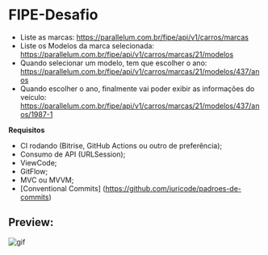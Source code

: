 # FIPE-Desafio

* Liste as marcas: https://parallelum.com.br/fipe/api/v1/carros/marcas
* Liste os Modelos da marca selecionada: https://parallelum.com.br/fipe/api/v1/carros/marcas/21/modelos
* Quando selecionar um modelo, tem que escolher o ano: https://parallelum.com.br/fipe/api/v1/carros/marcas/21/modelos/437/anos
* Quando escolher o ano, finalmente vai poder exibir as informações do veículo: https://parallelum.com.br/fipe/api/v1/carros/marcas/21/modelos/437/anos/1987-1

**Requisitos**
- CI rodando (Bitrise, GitHub Actions ou outro de preferência);
- Consumo de API (URLSession);
- ViewCode;
- GitFlow;
- MVC ou MVVM;
- [Conventional Commits] (https://github.com/iuricode/padroes-de-commits)

## Preview:
![gif](https://media.giphy.com/media/I66B4LTlbVWfxcLnYC/giphy.gif)
